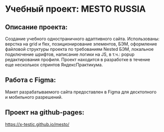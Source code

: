 # Учебный проект: MESTO RUSSIA

## Описание проекта:
Создание учебного одностраничного адаптивного сайта. Использованы: верстка на grid и flex, позиционирование элементов, БЭМ, оформление файловой структуры проекта по требованиям Nested БЭМ, локальное подключение шрифтов, написание логики на JS, в т.ч.: popup редактирования профиля. Проект находится в разработке в течение еще несколькох спринтов ЯндексПрактикума.

## Работа с Figma:
Макет разрабатываемого сайта предоставлен в Figma для десктопного и мобильного разрешений.

## Проект на github-pages:
https://x-testic.github.io/mesto/